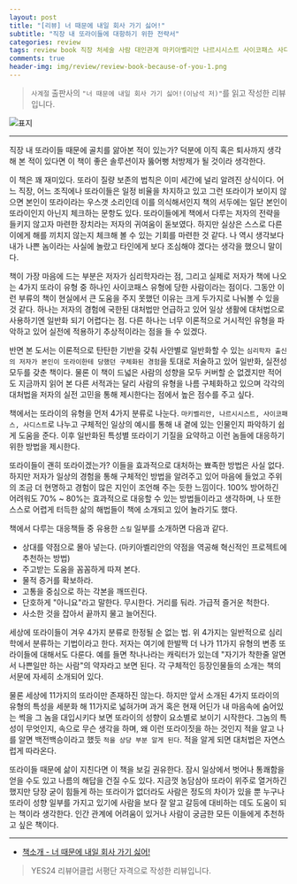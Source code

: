 ```yaml
---  
layout: post  
title: "[리뷰] 너 때문에 내일 회사 가기 싫어!"  
subtitle: "직장 내 또라이들에 대항하기 위한 전략서"  
categories: review  
tags: review book 직장 처세술 사람 대인관계 마키아벨리안 나르시시스트 사이코패스 사디스트 변종또라이 대처법 심리학  
comments: true  
header-img: img/review/review-book-because-of-you-1.png
---  
```

  
> `사계절` 출판사의 `"너 때문에 내일 회사 가기 싫어!(이남석 저)"`를 읽고 작성한 리뷰입니다.  

![표지](https://theorydb.github.io/assets/img/review/review-book-because-of-you-1.png)  

---

직장 내 또라이들 때문에 골치를 앓아본 적이 있는가? 덕분에 이직 혹은 퇴사까지 생각해 본 적이 있다면 이 책이 좋은 솔루션이자 뚫어뻥 처방제가 될 것이라 생각한다. 

이 책은 꽤 재미있다. 또라이 질량 보존의 법칙은 이미 세간에 널리 알려진 상식이다. 어느 직장, 어느 조직에나 또라이들은 일정 비율을 차지하고 있고 그런 또라이가 보이지 않으면 본인이 또라이라는 우스갯 소리인데 이를 의식해서인지 책의 서두에는 일단 본인이 또라이인지 아닌지 체크하는 문항도 있다. 또라이들에게 책에서 다루는 저자의 전략을 들키지 않고자 마련한 장치라는 저자의 귀여움이 돋보였다. 하지만 실상은 스스로 다른이에게 해를 끼치지 않는지 체크해 볼 수 있는 기회를 마련한 것 같다. 나 역시 생각보다 내가 나쁜 놈이라는 사실에 놀랐고 타인에게 보다 조심해야 겠다는 생각을 했으니 말이다. 

책이 가장 마음에 드는 부분은 저자가 심리학자라는 점, 그리고 실제로 저자가 책에 나오는 4가지 또라이 유형 중 하나인 사이코패스 유형에 당한 사람이라는 점이다. 그동안 이런 부류의 책이 현실에서 큰 도움을 주지 못했던 이유는 크게 두가지로 나눠볼 수 있을 것 같다. 하나는 저자의 경험에 국한된 대처법만 언급하고 있어 일상 생활에 대처법으로 사용하기엔 일반화 되기 어렵다는 점. 다른 하나는 너무 이론적으로 거시적인 유형을 파악하고 있어 실전에 적용하기 추상적이라는 점을 들 수 있겠다. 

반면 본 도서는 이론적으로 탄탄한 기반을 갖춰 사안별로 일반화할 수 있는 `심리학자 출신의 저자가 본인이 또라이한테 당했던 구체화된 경험`을 토대로 저술하고 있어 일반화, 실전성 모두를 갖춘 책이다. 물론 이 책이 드넓은 사람의 성향을 모두 커버할 순 없겠지만 적어도 지금까지 읽어 본 다른 서적과는 달리 사람의 유형을 나름 구체화하고 있으며 각각의 대처법을 저자의 실전 고민을 통해 제시한다는 점에서 높은 점수를 주고 싶다.

책에서는 또라이의 유형을 먼저 4가지 분류로 나눈다. `마키벨리안, 나르시시스트, 사이코패스, 사디스트`로 나누고 구체적인 일상의 예시를 통해 내 곁에 있는 인물인지 파악하기 쉽게 도움을 준다. 이후 일반화된 특성별 또라이기 기질을 요약하고 이런 놈들에 대응하기 위한 방법을 제시한다. 

또라이들이 괜히 또라이겠는가? 이들을 효과적으로 대처하는 뾰족한 방법은 사실 없다. 하지만 저자가 일상의 경험을 통해 구체적인 방법을 알려주고 있어 마음에 들었고 주위의 조금 더 현명하고 경험이 많은 지인이 조언해 주는 듯한 느낌이다. 100% 방어하긴 어려워도 70% ~ 80%는 효과적으로 대응할 수 있는 방법들이라고 생각하며, 나 또한 스스로 어렵게 터득한 삶의 해법들이 책에 소개되고 있어 놀라기도 했다.

책에서 다루는 대응책들 중 유용한 `스킬` 일부를 소개하면 다음과 같다. 

* 상대를 약점으로 몰아 넣는다. (마키아벨리안의 약점을 역공해 혁신적인 프로젝트에 추천하는 방법)
* 주고받는 도움을 꼼꼼하게 따져 본다.
* 물적 증거를 확보하라.
* 고통을 중심으로 하는 각본을 깨뜨린다.
* 단호하게 "아니요"라고 말한다. 무시한다. 거리를 둬라. 가급적 즐거운 척한다.
* 사소한 것을 잡아서 끝까지 물고 늘어진다.

세상에 또라이들이 겨우 4가지 분류로 한정될 순 없는 법. 위 4가지는 일반적으로 심리학에서 분류하는 기법이라고 한다. 저자는 여기에 한발짝 더 나가 11가지 유형의 변종 또라이들에 대해서도 다룬다. 예를 들면 착나나라는 캐릭터가 있는데 "자기가 착한줄 알면서 나쁜일만 하는 사람"의 약자라고 보면 된다. 각 구체적인 등장인물들의 소개는 책의 서문에 자세히 소개되어 있다. 

물론 세상에 11가지의 또라이만 존재하진 않는다. 하지만 앞서 소개된 4가지 또라이의 유형의 특성을 세분화 해 11가지로 넓혀가며 과거 혹은 현재 어딘가 내 마음속에 숨어있는 썩을 그 놈을 대입시키다 보면 또라이의 성향이 요소별로 보이기 시작한다. 그놈의 특성이 무엇인지, 속으로 무슨 생각을 하며, 왜 이런 또라이짓을 하는 것인지 적을 알고 나를 알면 백전백승이라고 했듯 `적을 상당 부분 알게 된다`. 적을 알게 되면 대처법은 자연스럽게 따라온다. 

또라이들 때문에 삶이 지친다면 이 책을 보길 권유한다. 잠시 일상에서 벗어나 통쾌함을 얻을 수도 있고 나름의 해답을 건질 수도 있다. 지금껏 농담삼아 또라이 위주로 열거하긴 했지만 당장 굳이 힘들게 하는 또라이가 없더라도 사람은 정도의 차이가 있을 뿐 누구나 또라이 성향 일부를 가지고 있기에 사람을 보다 잘 알고 갈등에 대비하는 데도 도움이 되는 책이라 생각한다. 인간 관계에 어려움이 있거나 사람이 궁금한 모든 이들에게 추천하고 싶은 책이다.

---

* [책소개 - 너 때문에 내일 회사 가기 싫어!](http://www.yes24.com/Product/Goods/99125790)

> YES24 리뷰어클럽 서평단 자격으로 작성한 리뷰입니다.